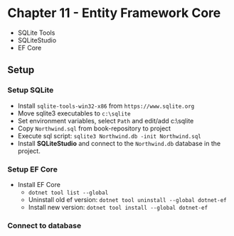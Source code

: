 # Chapter 11 - Entity Framework Core

- SQLite Tools
- SQLiteStudio
- EF Core

## Setup

### Setup SQLite
- Install `sqlite-tools-win32-x86` from `https://www.sqlite.org`
- Move sqlite3 executables to `c:\sqlite`
- Set environment variables, select `Path` and edit/add c:\sqlite
- Copy `Northwind.sql` from book-repository to project
- Execute sql script: `sqlite3 Northwind.db -init Northwind.sql`
- Install **SQLiteStudio** and connect to the `Northwind.db` database in the project.

### Setup EF Core
- Install EF Core
  - `dotnet tool list --global`
  - Uninstall old ef version: `dotnet tool uninstall --global dotnet-ef`
  - Install new version: `dotnet tool install --global dotnet-ef`

### Connect to database